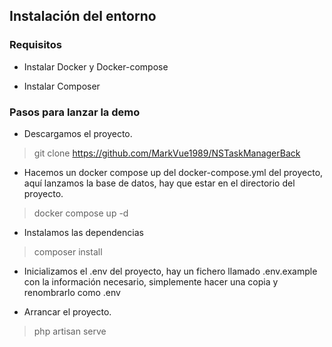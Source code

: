 ## Instalación del entorno

### Requisitos

- Instalar Docker y Docker-compose

- Instalar Composer

### Pasos para lanzar la demo

- Descargamos el proyecto.

> git clone https://github.com/MarkVue1989/NSTaskManagerBack

- Hacemos un docker compose up del docker-compose.yml del proyecto, aquí lanzamos la base de datos, hay que estar en el directorio del proyecto.

> docker compose up -d

- Instalamos las dependencias

> composer install

- Inicializamos el .env del proyecto, hay un fichero llamado .env.example con la información necesario, simplemente hacer una copia y renombrarlo como .env

- Arrancar el proyecto.

> php artisan serve
